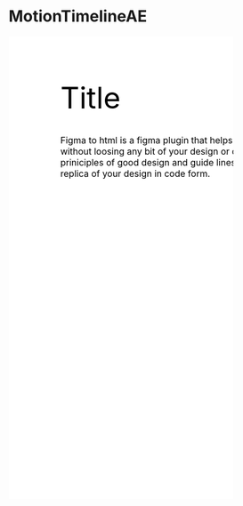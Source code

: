# MotionTimelineAE

<!DOCTYPE html><html><head><link href="https://fonts.googleapis.com/css?family=Inter&display=swap" rel="stylesheet" /></head><body><div class="v1_2"><span class="v1_3">Title</span><span class="v1_5">Figma to html is a figma plugin that helps convert your figma design to code easily without loosing any bit of your design or colors. This is made possible using only the priniciples of good design and guide lines so as to get the so desired result of an exact replica of your design in code form.

</span></div></body></html> <br/><br/> <style>* {
  box-sizing: border-box;
}
body {
  font-size: 14px;
}
.v1_2 {
  width: 100%;
  height: 832px;
  background: rgba(255,255,255,1);
  opacity: 1;
  position: relative;
  top: 0px;
  left: 0px;
  overflow: hidden;
}
.v1_3 {
  width: 112px;
  color: rgba(0,0,0,1);
  position: absolute;
  top: 79px;
  left: 93px;
  font-family: Inter;
  font-weight: Regular;
  font-size: 53px;
  opacity: 1;
  text-align: left;
}
.v1_5 {
  width: 666px;
  color: rgba(0,0,0,1);
  position: absolute;
  top: 177px;
  left: 93px;
  font-family: Inter;
  font-weight: Regular;
  font-size: 16px;
  opacity: 1;
  text-align: left;
}
</style>
